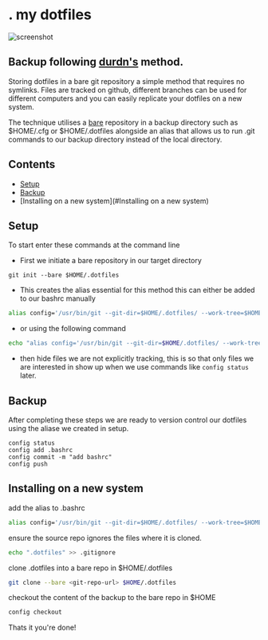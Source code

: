 # . my dotfiles 

![screenshot](https://i.ibb.co/JsNCPbG/2021-04-02-094903-3840x1080-scrot.png)

## Backup following [durdn's](https://www.atlassian.com/git/tutorials/dotfiles) method.
Storing dotfiles in a bare git repository a simple method that requires no symlinks. Files are tracked on github, different branches can be used for different computers and you can easily replicate your dotfiles on a new system.

The technique utilises a [bare](https://www.geeksforgeeks.org/bare-repositories-in-git/) repository in a backup directory such as $HOME/.cfg or $HOME/.dotfiles alongside an alias that allows us to run .git commands to our backup directory instead of the local directory.

## Contents
* [Setup](#Setup)
* [Backup](#Backup)
* [Installing on a new system](#Installing on a new system)

## Setup

To start enter these commands at the command line

* First we initiate a bare repository in our target directory
```git
git init --bare $HOME/.dotfiles
```
* This creates the alias essential for this method this can either be added to our bashrc manually
```bash
alias config='/usr/bin/git --git-dir=$HOME/.dotfiles/ --work-tree=$HOME'
```
* or using the following command
```bash
echo "alias config='/usr/bin/git --git-dir=$HOME/.dotfiles/ --work-tree=$HOME'" >> $HOME/.bashrc
```
* then hide files we are not explicitly tracking, this is so that only files we are interested in show up when we use commands like `config status` later.

## Backup
After completing these steps we are ready to version control our dotfiles using the aliase we created in setup.
```git
config status
config add .bashrc
config commit -m "add bashrc"
config push
```
## Installing on a new system

add the alias to .bashrc

```bash
alias config='/usr/bin/git --git-dir=$HOME/.dotfiles/ --work-tree=$HOME'
```
ensure the source repo ignores the files where it is cloned.

```bash
echo ".dotfiles" >> .gitignore
```

clone .dotfiles into a bare repo in $HOME/.dotfiles

```bash
git clone --bare <git-repo-url> $HOME/.dotfiles
```
checkout the content of the backup to the bare repo in $HOME

```bash
config checkout
```

Thats it you're done!
